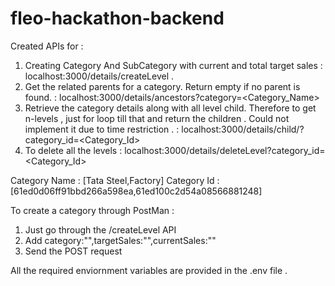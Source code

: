 # fleo-hackathon-backend

Created APIs for :

1. Creating Category And SubCategory with current and total target sales : localhost:3000/details/createLevel .
2. Get the related parents for a category. Return empty if no parent is found. : localhost:3000/details/ancestors?category=<Category_Name>
3. Retrieve the category details along with all level child. Therefore to get n-levels , just for loop till that and return the children . Could not implement it due to time restriction . : localhost:3000/details/child/?category_id=<Category_Id> 
4. To delete all the levels : localhost:3000/details/deleteLevel?category_id=<Category_Id>


Category Name : [Tata Steel,Factory]
Category Id : [61ed0d06ff91bbd266a598ea,61ed100c2d54a08566881248]


To create a category through PostMan :
1. Just go through the /createLevel API
2. Add category:"",targetSales:"",currentSales:""
3. Send the POST request


All the required enviornment variables are provided in the .env file . 
